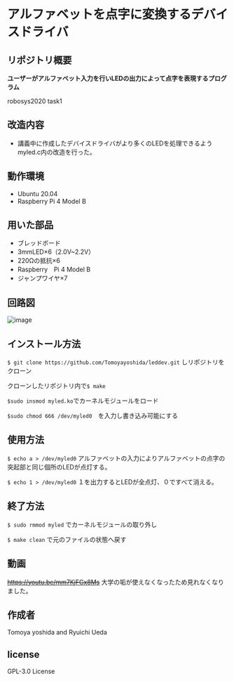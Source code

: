 # アルファベットを点字に変換するデバイスドライバ
## リポジトリ概要　
**ユーザーがアルファベット入力を行いLEDの出力によって点字を表現するプログラム**

robosys2020 task1

## 改造内容
- 講義中に作成したデバイスドライバがより多くのLEDを処理できるようmyled.c内の改造を行った。
## 動作環境
- Ubuntu 20.04
- Raspberry Pi 4 Model B
## 用いた部品
- ブレッドボード
- 3mmLED×6（2.0V~2.2V）
- 220Ωの抵抗×6
- Raspberry　Pi 4 Model B
- ジャンプワイヤ×7
 
## 回路図

![image](https://user-images.githubusercontent.com/73051935/101175120-1fafd000-3688-11eb-86fe-5111b72d97a8.png)

## インストール方法
`$ git clone https://github.com/Tomoyayoshida/leddev.git` しリポジトリをクローン

クローンしたリポジトリ内で`$ make`

`$sudo insmod myled.ko`でカーネルモジュールをロード

`$sudo chmod 666 /dev/myled0`　を入力し書き込み可能にする

## 使用方法
`$ echo a > /dev/myled0` アルファベットの入力によりアルファベットの点字の突起部と同じ個所のLEDが点灯する。

`$ echo 1 > /dev/myled0` １を出力するとLEDが全点灯、０ですべて消える。
## 終了方法
`$ sudo rmmod myled` でカーネルモジュールの取り外し

`$ make clean` で元のファイルの状態へ戻す
## 動画
~~https://youtu.be/mm7KjFGx8Ms~~ 大学の垢が使えなくなったため見れなくなりました。
## 作成者
Tomoya yoshida and Ryuichi Ueda 
## license
GPL-3.0 License
